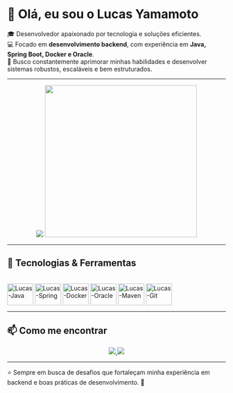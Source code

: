 # 👋 Olá, eu sou o Lucas Yamamoto  

🎓 Desenvolvedor apaixonado por tecnologia e soluções eficientes.  
💻 Focado em **desenvolvimento backend**, com experiência em **Java, Spring Boot, Docker e Oracle**.  
🌱 Busco constantemente aprimorar minhas habilidades e desenvolver sistemas robustos, escaláveis e bem estruturados.  

---

<div align="center">
  <img src="https://github-readme-stats.vercel.app/api?username=yamamotolucas&theme=tokyonight&show_icons=true&hide_border=true&count_private=true&cache_seconds=0"/>
  <img src="https://github-readme-stats.vercel.app/api/top-langs/?username=yamamotolucas&theme=tokyonight&show_icons=true&hide_border=true&layout=compact" width="350"/>
</div>

---

## 🚀 Tecnologias & Ferramentas
<div style="display: inline_block"><br>
  <img align="center" alt="Lucas-Java" height="50" width="60" src="https://cdn.jsdelivr.net/gh/devicons/devicon@latest/icons/java/java-original.svg">
  <img align="center" alt="Lucas-Spring" height="50" width="60" src="https://cdn.jsdelivr.net/gh/devicons/devicon@latest/icons/spring/spring-original.svg">
  <img align="center" alt="Lucas-Docker" height="50" width="60" src="https://cdn.jsdelivr.net/gh/devicons/devicon@latest/icons/docker/docker-original.svg">
  <img align="center" alt="Lucas-Oracle" height="50" width="60" src="https://cdn.jsdelivr.net/gh/devicons/devicon@latest/icons/oracle/oracle-original.svg">
  <img align="center" alt="Lucas-Maven" height="50" width="60" src="https://cdn.jsdelivr.net/gh/devicons/devicon@latest/icons/maven/maven-original.svg">
  <img align="center" alt="Lucas-Git" height="50" width="60" src="https://cdn.jsdelivr.net/gh/devicons/devicon@latest/icons/git/git-original.svg">
</div>

---

## 📫 Como me encontrar

<p align="center">
  <a href="https://www.linkedin.com/in/lucas-yamamoto-33873a22b/" target="_blank">
    <img src="https://img.shields.io/badge/LinkedIn-0077B5?style=for-the-badge&logo=linkedin&logoColor=white" />
  </a>
  <a href="mailto:lucasbraccoyamamoto@gmail.com" target="_blank">
    <img src="https://img.shields.io/badge/Gmail-D14836?style=for-the-badge&logo=gmail&logoColor=white" />
  </a>
</p>

---

⭐ Sempre em busca de desafios que fortaleçam minha experiência em backend e boas práticas de desenvolvimento. 🚀
